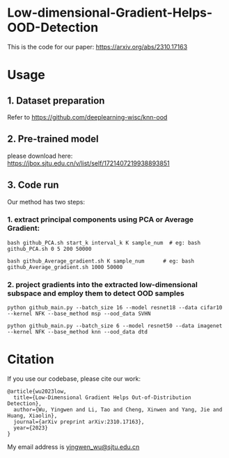 # Low-dimensional-Gradient-Helps-OOD-Detection
This is the code for our paper: <https://arxiv.org/abs/2310.17163>
# Usage
## 1. Dataset preparation
Refer to <https://github.com/deeplearning-wisc/knn-ood>
## 2. Pre-trained model
please download here: <https://jbox.sjtu.edu.cn/v/list/self/1721407219938893851>
## 3. Code run
Our method has two steps: 
### 1. extract principal components using PCA or Average Gradient:
```bash github_PCA.sh start_k interval_k K sample_num  # eg: bash github_PCA.sh 0 5 200 50000```  

```bash github_Average_gradient.sh K sample_num      # eg: bash github_Average_gradient.sh 1000 50000```
### 2. project gradients into the extracted low-dimensional subspace and employ them to detect OOD samples
```python github_main.py --batch_size 16 --model resnet18 --data cifar10 --kernel NFK --base_method msp --ood_data SVHN```  

```python github_main.py --batch_size 6 --model resnet50 --data imagenet --kernel NFK --base_method knn --ood_data dtd ```
# Citation
If you use our codebase, please cite our work:
```
@article{wu2023low,
  title={Low-Dimensional Gradient Helps Out-of-Distribution Detection},
  author={Wu, Yingwen and Li, Tao and Cheng, Xinwen and Yang, Jie and Huang, Xiaolin},
  journal={arXiv preprint arXiv:2310.17163},
  year={2023}
}
```
My email address is yingwen_wu@sjtu.edu.cn
